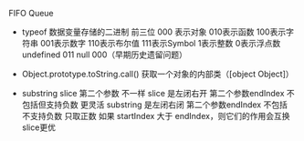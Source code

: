 FIFO Queue

- typeof 
  数据变量存储的二进制 前三位 000 表示对象 010表示函数 100表示字符串 001表示数字 110表示布尔值 111表示Symbol 1表示整数 0表示浮点数 undefined 011 null 000（早期历史遗留问题）

- Object.prototype.toString.call() 获取一个对象的内部类（[object Object]）

- substring slice
  第二个参数 不一样
  slice 是左闭右开 第二个参数endIndex  不包括但支持负数 更灵活
  substring 是左闭右闭 第二个参数endIndex  不包括 不支持负数 只取正数 如果 startIndex 大于 endIndex，则它们的作用会互换
  slice更优